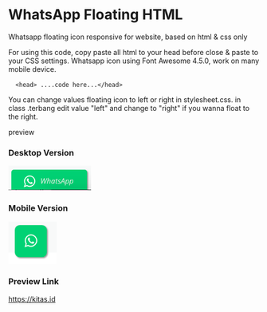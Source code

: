 # WhatsApp Floating HTML
Whatsapp floating icon responsive for website, based on html &amp; css only

For using this code, copy paste all html to your head before close </head> & paste to your CSS settings. 
Whatsapp icon using Font Awesome 4.5.0, work on many mobile device. 

      <head> ....code here...</head>

You can change values floating icon to left or right in stylesheet.css.
   in class .terbang edit value "left" and change to "right" if you wanna float to the right.

preview
### Desktop Version
![](https://github.com/amican/WhatsApp-Floating-HTML/blob/master/desktop.png)

### Mobile Version
![](https://github.com/amican/WhatsApp-Floating-HTML/blob/master/mobile-responsive.png)

### Preview Link
https://kitas.id


